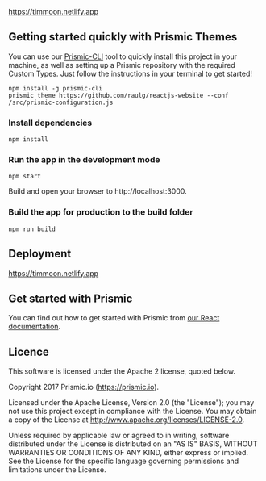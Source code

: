 https://timmoon.netlify.app

## Getting started quickly with Prismic Themes

You can use our [Prismic-CLI](https://github.com/prismicio/prismic-cli) tool to quickly install this project in your machine, as well as setting up a Prismic repository with the required Custom Types. Just follow the instructions in your terminal to get started!

```
npm install -g prismic-cli
prismic theme https://github.com/raulg/reactjs-website --conf /src/prismic-configuration.js
```

### Install dependencies

```
npm install
```

### Run the app in the development mode

```
npm start
```

Build and open your browser to http://localhost:3000.

### Build the app for production to the build folder

```
npm run build
```

## Deployment

https://timmoon.netlify.app

## Get started with Prismic

You can find out how to get started with Prismic from [our React documentation](https://prismic.io/docs/reactjs/getting-started/getting-started-from-scratch).

## Licence

This software is licensed under the Apache 2 license, quoted below.

Copyright 2017 Prismic.io (https://prismic.io).

Licensed under the Apache License, Version 2.0 (the "License"); you may not use this project except in compliance with the License. You may obtain a copy of the License at http://www.apache.org/licenses/LICENSE-2.0.

Unless required by applicable law or agreed to in writing, software distributed under the License is distributed on an "AS IS" BASIS, WITHOUT WARRANTIES OR CONDITIONS OF ANY KIND, either express or implied. See the License for the specific language governing permissions and limitations under the License.
